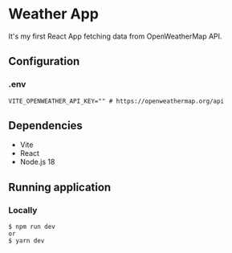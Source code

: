 # Weather App
It's my first React App fetching data from OpenWeatherMap API.

## Configuration
### .env
```shell
VITE_OPENWEATHER_API_KEY="" # https://openweathermap.org/api
```

## Dependencies
- Vite
- React
- Node.js 18

## Running application
### Locally
```shell
$ npm run dev
or
$ yarn dev
```